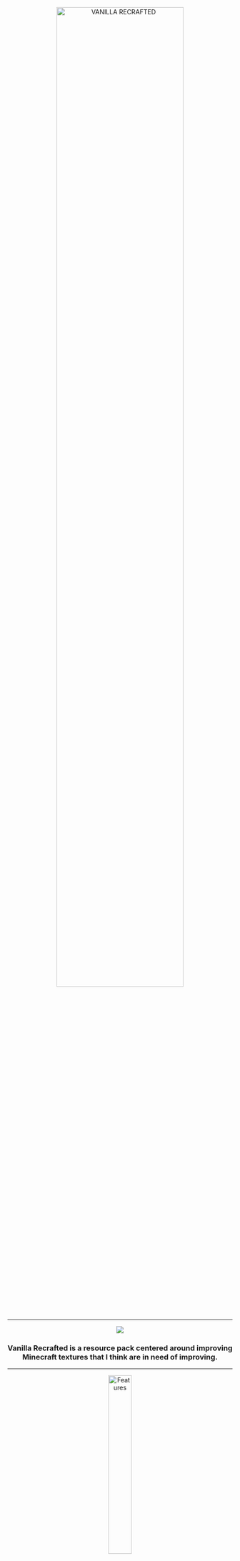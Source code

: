 <p align="center"><img src="https://github.com/user-attachments/assets/83fa17ee-2fda-4c78-9a21-abedf19636a9" alt="VANILLA RECRAFTED" width="75%"/></p>
<hr>
<p align="center"><a href="https://modrinth.com/resourcepack/vanilla-recrafted"><img src="https://img.shields.io/badge/Modrinth-Download-1BD96A>" /></a></p>
<h3><p align="center">Vanilla Recrafted is a resource pack centered around improving Minecraft textures that I think are in need of improving.</p></h3>
<hr>
<p align="center"><img src="https://github.com/user-attachments/assets/1ba9446d-f7ae-459f-ac1d-9e354dd81d3d" alt="Features" width="32%"/></p>

<div align="center">
<details open>
<summary><h3>Updated Textures</h3></summary>
<p>Changes textures to fix what I find outdated or inconsistent</p>
<p><img src="https://github.com/user-attachments/assets/9b9fa763-83ef-4d5e-ae48-02928873c31f" alt="Textures" width="75%"/></p>
</details>
</div>

<div align="center">
<details open>
<summary><h3>Improved GUI</h3></summary>
<p>Improved GUI in some areas</p>
<p><img src="https://github.com/user-attachments/assets/c2d7cf1e-6938-4dbe-a54e-da9f95ec320e" alt="Smoker" width="33%"/> <img src="https://github.com/user-attachments/assets/4fb0841d-64b5-4272-bd9d-fa71a22038ae" alt="Pink Shulker Box" width="33%"/></p>
<p><img src="https://github.com/user-attachments/assets/31866030-08ab-44d3-bc64-61ed68cba7cf" alt="Hotbar" width="66%"/></p>
</details>
</div>

<div align="center">
<details open>
<summary><h3>Connected Textures</h3></summary>
<p>Blocks will have connected textures. (Requires <a href="https://optifine.net/downloads")>Optifine</a> or <a href="https://modrinth.com/mod/continuity">Continuity</a>)</p>
<p><img src="https://github.com/user-attachments/assets/80775f81-4b0c-400b-a69d-168c489000a4" alt="Connected Slabs & Blocks" width="75%"/></p>
</details>
</div>

<div align="center">
<details open>
<summary><h3>Custom Entity & Item Textures</h3></summary>
<p><h3>Custom Entity Textures</h3>Entities can have different textures depending on biome. (Requires <a href="https://optifine.net/downloads")>Optifine</a> or <a href="https://modrinth.com/mod/entitytexturefeatures")>Entity Texture Features</a>)</p>
<p><img src="https://github.com/user-attachments/assets/045ca171-834e-49f5-94e5-74313e34c5f0" alt="Different Biome Creepers" width="75%"/></p>
<p><h3>Custom Item Textures</h3>Renamed items can have custom textures. (Requires <a href="https://optifine.net/downloads")>Optifine</a> or <a href="https://modrinth.com/mod/cit-resewn">CIT Resewn</a>)</p>
<p><img src="https://github.com/user-attachments/assets/7ff10e10-ec97-4689-a967-a6d7f70795d8" alt="CIT Examples" width="50%"/></p>
</details>
</div>
